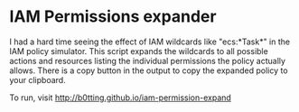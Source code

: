 # IAM Permissions expander
I had a hard time seeing the effect of IAM wildcards like "ecs:\*Task\*" in the IAM policy simulator. This script expands the wildcards to all possible actions and resources listing the individual permissions the policy actually allows. There is a copy button in the output to copy the expanded policy to your clipboard.

To run, visit http://b0tting.github.io/iam-permission-expand

